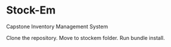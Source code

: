# Stock-Em

Capstone Inventory Management System

Clone the repository.
Move to stockem folder.
Run bundle install.
